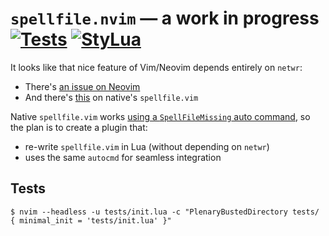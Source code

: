# `spellfile.nvim` — a work in progress [![Tests](https://github.com/cuducos/spellfile.nvim/actions/workflows/tests.yml/badge.svg)](https://github.com/cuducos/spellfile.nvim/actions/workflows/tests.yml) [![StyLua](https://github.com/cuducos/spellfile.nvim/actions/workflows/stylua.yml/badge.svg)](https://github.com/cuducos/spellfile.nvim/actions/workflows/stylua.yml)

It looks like that nice feature of Vim/Neovim depends entirely on `netwr`:
* There's [an issue on Neovim](https://github.com/neovim/neovim/issues/7189)
* And there's [this](https://github.com/neovim/neovim/blob/7e97c773e3ba78fcddbb2a0b9b0d572c8210c83e/runtime/autoload/spellfile.vim#L19) on native's `spellfile.vim`

Native `spellfile.vim` works [using a `SpellFileMissing` auto command](https://github.com/neovim/neovim/blob/7e97c773e3ba78fcddbb2a0b9b0d572c8210c83e/runtime/doc/spell.txt#L657-L658), so the plan is to create a plugin that:
* re-write `spellfile.vim` in Lua (without depending on `netwr`)
* uses the same `autocmd` for seamless integration

## Tests

```console
$ nvim --headless -u tests/init.lua -c "PlenaryBustedDirectory tests/ { minimal_init = 'tests/init.lua' }"
```
